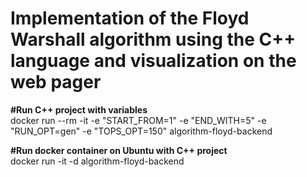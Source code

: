 # Implementation of the Floyd Warshall algorithm using the C++ language and visualization on the web pager

**#Run C++ project with variables<br>**
docker run --rm -it -e "START_FROM=1" -e "END_WITH=5" -e "RUN_OPT=gen" -e "TOPS_OPT=150" algorithm-floyd-backend<br>

**#Run docker container on Ubuntu with C++ project**<br>
docker run -it -d algorithm-floyd-backend<br>

